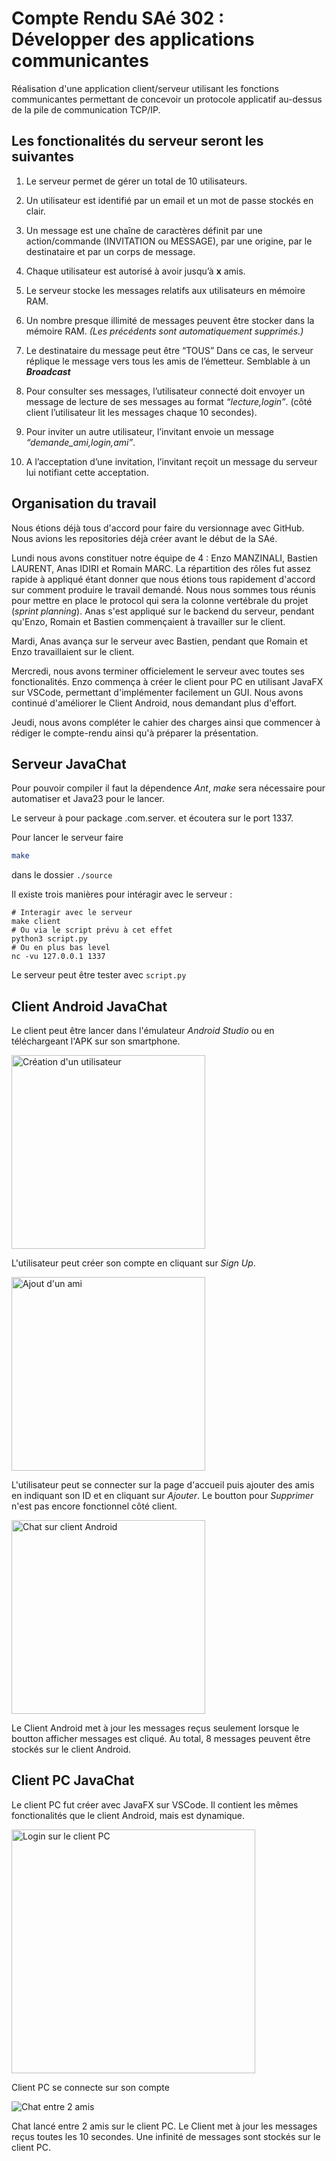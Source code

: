 # Compte Rendu SAé 302 : Développer des applications communicantes

Réalisation d'une application client/serveur utilisant les fonctions communicantes permettant de
concevoir un protocole applicatif au-dessus de la pile de communication TCP/IP.

## Les fonctionalités du serveur seront les suivantes

1. Le serveur permet de gérer un total de 10 utilisateurs.

2. Un utilisateur est identifié par un email et un mot de passe stockés en clair.
   
3. Un message est une chaîne de caractères définit par une action/commande (INVITATION
ou MESSAGE), par une origine, par le destinataire et par un corps de message.

4. Chaque utilisateur est autorisé à avoir jusqu’à __x__ amis.
   
5. Le serveur stocke les messages relatifs aux utilisateurs en mémoire RAM.
   
6. Un nombre presque illimité de messages peuvent être stocker dans la mémoire RAM. _(Les précédents sont automatiquement supprimés.)_
   
7. Le destinataire du message peut être “TOUS” Dans ce cas, le serveur réplique le message vers tous les amis de l’émetteur. Semblable à un ***Broadcast***
   
8. Pour consulter ses messages, l’utilisateur connecté doit envoyer un message de lecture de
ses messages au format *“lecture,login”*. (côté client l’utilisateur lit les messages chaque
10 secondes).

9. Pour inviter un autre utilisateur, l’invitant envoie un message *“demande_ami,login,ami”*.
    
10.  A l’acceptation d’une invitation, l’invitant reçoit un message du serveur lui notifiant cette acceptation.
    

## Organisation du travail

Nous étions déjà tous d'accord pour faire du versionnage avec GitHub. Nous avions les repositories déjà créer avant le début de la SAé.

Lundi nous avons constituer notre équipe de 4 : Enzo MANZINALI, Bastien LAURENT, Anas IDIRI et Romain MARC.
La répartition des rôles fut assez rapide à appliqué étant donner que nous étions tous rapidement d'accord sur comment produire le travail demandé. Nous nous sommes tous réunis pour mettre en place le protocol qui sera la colonne vertébrale du projet (*sprint planning*).
Anas s'est appliqué sur le backend du serveur, pendant qu'Enzo, Romain et Bastien commençaient à travailler sur le client.

Mardi, Anas avança sur le serveur avec Bastien, pendant que Romain et Enzo travaillaient sur le client.

Mercredi, nous avons terminer officielement le serveur avec toutes ses fonctionalités. Enzo commença à créer le client pour PC en utilisant JavaFX sur VSCode, permettant d'implémenter facilement un GUI. Nous avons continué d'améliorer le Client Android, nous demandant plus d'effort.

Jeudi, nous avons compléter le cahier des charges ainsi que commencer à rédiger le compte-rendu ainsi qu'à préparer la présentation.

## Serveur JavaChat

Pour pouvoir compiler il faut la dépendence *Ant*, *make* sera nécessaire pour automatiser et Java23 pour le lancer.

Le serveur à pour package .com.server. et écoutera sur le port 1337.

Pour lancer le serveur faire
```bash
make
```
dans le dossier `./source`

Il existe trois manières pour intéragir avec le serveur : 
```
# Interagir avec le serveur
make client
# Ou via le script prévu à cet effet
python3 script.py
# Ou en plus bas level
nc -vu 127.0.0.1 1337
```
Le serveur peut être tester avec ``script.py``

## Client Android JavaChat

Le client peut être lancer dans l'émulateur *Android Studio* ou en téléchargeant l'APK sur son smartphone.


<img src="UserCreate.jpg" alt="Création d'un utilisateur" width="310"/>

L'utilisateur peut créer son compte en cliquant sur *Sign Up*.

<img src="AjoutAmi.jpg" alt="Ajout d'un ami" width="310"/>

L'utilisateur peut se connecter sur la page d'accueil puis ajouter des amis en indiquant son ID et en cliquant sur *Ajouter*.
Le boutton pour *Supprimer* n'est pas encore fonctionnel côté client.

<img src="chatandroid.jpg" alt="Chat sur client Android" width="310"/>





Le Client Android met à jour les messages reçus seulement lorsque le boutton afficher messages est cliqué. Au total, 8 messages peuvent être stockés sur le client Android.

## Client PC JavaChat

Le client PC fut créer avec JavaFX sur VSCode. Il contient les mêmes fonctionalités que le client Android, mais est dynamique.

<img src="ClientPClogin.png" alt="Login sur le client PC" width="390"/>

Client PC se connecte sur son compte

![Chat entre 2 amis](ChatPC.png)

Chat lancé entre 2 amis sur le client PC.
Le Client met à jour les messages reçus toutes les 10 secondes. Une infinité de messages sont stockés sur le client PC.